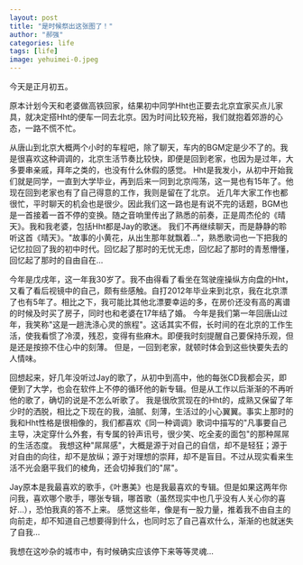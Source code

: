 ```yaml
---
layout: post
title: "是时候祭出这张图了！"
author: "郝强"
categories: life
tags: [life]
image: yehuimei-0.jpeg
---
```


今天是正月初五。

原本计划今天和老婆做高铁回家，结果初中同学Hht也正要去北京宜家买点儿家具，就决定搭Hht的便车一同去北京。因为时间比较充裕，我们就抱着郊游的心态，一路不慌不忙。

从唐山到北京大概两个小时的车程吧，除了聊天，车内的BGM定是少不了的。我是很喜欢这种调调的，北京生活节奏比较快，即便是回到老家，也因为是过年，大多要串亲戚，拜年之类的，也没有什么休假的感觉。
Hht是我发小，从初中开始我们就是同学，一直到大学毕业，再到后来一同到北京闯荡，这一晃也有15年了。他现在回到老家也有了自己得意的工作，我则是留在了北京。
近几年大家工作也都很忙，平时聊天的机会也是很少。因此我们这一路也是有说不完的话题，BGM也是一首接着一首不停的变换。随之音响里传出了熟悉的前奏，正是周杰伦的《晴天》。我和我老婆，包括Hht都是Jay的歌迷。
我们不再继续聊天，而是静静的聆听这首《晴天》。"故事的小黄花，从出生那年就飘着..."，熟悉歌词也一下把我的记忆拉回了我的初中时代。回忆起了那时的无忧无虑，回忆起了那时的青葱懵懂，回忆起了那时的自由自在...

今年是戊戌年，这一年我30岁了。我不由得看了看坐在驾驶座操纵方向盘的Hht，又看了看后视镜中的自己，颇有些感触。自打2012年毕业来到北京，我在北京漂了也有5年了。相比之下，我可能比其他北漂要幸运的多，在房价还没有高的离谱的时候及时买了房子，同时也和老婆在17年结了婚。
今年是我们第一年回唐山过年，我笑称"这是一趟洗涤心灵的旅程"。这话其实不假，长时间的在北京的工作生活，使我看惯了冷漠，残忍，变得有些麻木。即便我时刻提醒自己要保持乐观，但是还是按捺不住心中的刻薄。
但是，一回到老家，就顿时体会到这些快要失去的人情味。

回想起来，好几年没听过Jay的歌了，从初中到高中，他的每张CD我都会买，即便到了大学，也会在软件上不停的循环他的新专辑。但是从工作以后渐渐的不再听他的歌了，确切的说是不怎么听歌了。
我是很欣赏现在的Hht的，成熟又保留了年少时的洒脱，相比之下现在的我，油腻、刻薄，生活过的小心翼翼。事实上那时的我和Hht性格是很相像的，我们都喜欢《同一种调调》歌词中描写的"凡事要自己主导，决定穿什么外套，有专属的铃声讯号，很少笑、吃全麦的面包"的那种屌屌的生活态度。
我想这种"屌屌感"，大概是源于对自己的自信，却不是轻狂；源于对自由的向往，却不是放纵；源于对理想的崇拜，却不是盲目。不过从现实看来生活不光会磨平我们的棱角，还会切掉我们的"屌"。

Jay原本是我最喜欢的歌手，《叶惠美》也是我最喜欢的专辑。但是如果这两年你问我，喜欢哪个歌手，哪张专辑，哪首歌（虽然现实中也几乎没有人关心你的喜好...），恐怕我真的答不上来。
感觉这些年，像是有一股力量，推着我不由自主的向前走，却不知道自己想要得到什么，也同时忘了自己喜欢什么，渐渐的也就迷失了自我...

我想在这吵杂的城市中，有时候确实应该停下来等等灵魂...
